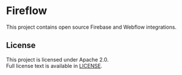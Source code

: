 # Fireflow

This project contains open source Firebase and Webflow integrations.


## License

This project is licensed under Apache 2.0.  
Full license text is available in [LICENSE](LICENSE).
